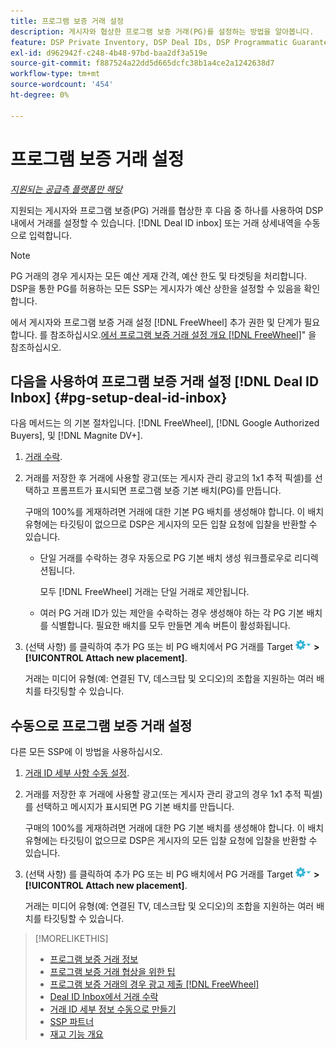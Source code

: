 ```yaml
---
title: 프로그램 보증 거래 설정
description: 게시자와 협상한 프로그램 보증 거래(PG)를 설정하는 방법을 알아봅니다.
feature: DSP Private Inventory, DSP Deal IDs, DSP Programmatic Guaranteed Deals
exl-id: d962942f-c248-4b48-97bd-baa2df3a519e
source-git-commit: f887524a22dd5d665dcfc38b1a4ce2a1242638d7
workflow-type: tm+mt
source-wordcount: '454'
ht-degree: 0%

---
```


# 프로그램 보증 거래 설정

*[지원되는 공급측 플랫폼만 해당](programmatic-guaranteed-about.md)*

지원되는 게시자와 프로그램 보증(PG) 거래를 협상한 후 다음 중 하나를 사용하여 DSP 내에서 거래를 설정할 수 있습니다. [!DNL Deal ID inbox] 또는 거래 상세내역을 수동으로 입력합니다.

>[!NOTE]
>
> PG 거래의 경우 게시자는 모든 예산 게재 간격, 예산 한도 및 타겟팅을 처리합니다. DSP을 통한 PG를 허용하는 모든 SSP는 게시자가 예산 상한을 설정할 수 있음을 확인합니다.
>
> 에서 게시자와 프로그램 보증 거래 설정 [!DNL FreeWheel] 추가 권한 및 단계가 필요합니다. 를 참조하십시오.[에서 프로그램 보증 거래 설정 개요 [!DNL FreeWheel]](freewheel-overview.md)&quot; 을 참조하십시오.

## 다음을 사용하여 프로그램 보증 거래 설정 [!DNL Deal ID Inbox] {#pg-setup-deal-id-inbox}

다음 메서드는 의 기본 절차입니다. [!DNL FreeWheel], [!DNL Google Authorized Buyers], 및 [!DNL Magnite DV+].

1. [거래 수락](deal-id-inbox-accept.md).

1. 거래를 저장한 후 거래에 사용할 광고(또는 게시자 관리 광고의 1x1 추적 픽셀)를 선택하고 프롬프트가 표시되면 프로그램 보증 기본 배치(PG)를 만듭니다.

   구매의 100%를 게재하려면 거래에 대한 기본 PG 배치를 생성해야 합니다. 이 배치 유형에는 타깃팅이 없으므로 DSP은 게시자의 모든 입찰 요청에 입찰을 반환할 수 있습니다.

   * 단일 거래를 수락하는 경우 자동으로 PG 기본 배치 생성 워크플로우로 리디렉션됩니다.

     모두 [!DNL FreeWheel] 거래는 단일 거래로 제안됩니다.

   * 여러 PG 거래 ID가 있는 제안을 수락하는 경우 생성해야 하는 각 PG 기본 배치를 식별합니다. 필요한 배치를 모두 만들면 계속 버튼이 활성화됩니다.

1. (선택 사항) 를 클릭하여 추가 PG 또는 비 PG 배치에서 PG 거래를 Target ![옵션 메뉴](/help/dsp/assets/options-menu.png) **>[!UICONTROL Attach new placement]**.

   거래는 미디어 유형(예: 연결된 TV, 데스크탑 및 오디오)의 조합을 지원하는 여러 배치를 타깃팅할 수 있습니다.

## 수동으로 프로그램 보증 거래 설정

다른 모든 SSP에 이 방법을 사용하십시오.

1. [거래 ID 세부 사항 수동 설정](deal-id-create.md).

1. 거래를 저장한 후 거래에 사용할 광고(또는 게시자 관리 광고의 경우 1x1 추적 픽셀)를 선택하고 메시지가 표시되면 PG 기본 배치를 만듭니다.

   구매의 100%를 게재하려면 거래에 대한 PG 기본 배치를 생성해야 합니다. 이 배치 유형에는 타깃팅이 없으므로 DSP은 게시자의 모든 입찰 요청에 입찰을 반환할 수 있습니다.

1. (선택 사항) 를 클릭하여 추가 PG 또는 비 PG 배치에서 PG 거래를 Target ![옵션 메뉴](/help/dsp/assets/options-menu.png) **>[!UICONTROL Attach new placement]**.

   거래는 미디어 유형(예: 연결된 TV, 데스크탑 및 오디오)의 조합을 지원하는 여러 배치를 타깃팅할 수 있습니다.

>[!MORELIKETHIS]
>
>* [프로그램 보증 거래 정보](programmatic-guaranteed-about.md)
>* [프로그램 보증 거래 협상을 위한 팁](/help/dsp/inventory/programmatic-guaranteed-tips.md)
>* [프로그램 보증 거래의 경우 광고 제출 [!DNL FreeWheel]](freewheel-submit.md)
>* [Deal ID Inbox에서 거래 수락](deal-id-inbox-accept.md)
>* [거래 ID 세부 정보 수동으로 만들기](deal-id-create.md)
>* [SSP 파트너](ssp-partners.md)
>* [재고 기능 개요](inventory-overview.md)
